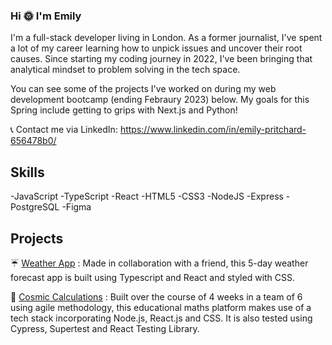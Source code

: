 ### Hi 🌞 I'm Emily 

I'm a full-stack developer living in London. As a former journalist, I've spent a lot of my career learning how to unpick issues and uncover their root causes. Since starting my coding journey in 2022, I've been bringing that analytical mindset to problem solving in the tech space. 

You can see some of the projects I've worked on during my web development bootcamp (ending Febraury 2023) below. My goals for this Spring include getting to grips with Next.js and Python!

📞 Contact me via LinkedIn: https://www.linkedin.com/in/emily-pritchard-656478b0/

## Skills

-JavaScript -TypeScript -React -HTML5 -CSS3 -NodeJS -Express -PostgreSQL -Figma

## Projects

☔ [Weather App](https://github.com/SchoolOfCode/bc13_w12d5_hackathon_react-typescript-amina-em) : Made in collaboration with a friend, this 5-day weather forecast app is built using Typescript and React and styled with CSS.

🚀 [Cosmic Calculations](https://github.com/SchoolOfCode/bc13_final-project_front-end-room_10_the_recruitables/pull/105) : Built over the course of 4 weeks in a team of 6 using agile methodology, this educational maths platform makes use of a tech stack incorporating Node.js, React.js and CSS. It is also tested using Cypress, Supertest and React Testing Library.


